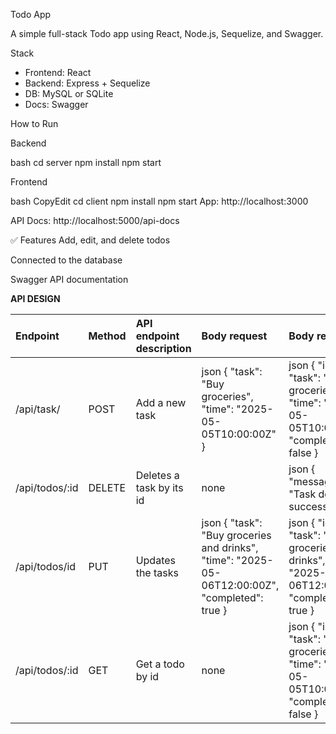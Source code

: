 Todo App

A simple full-stack Todo app using React, Node.js, Sequelize, and Swagger.

Stack
- Frontend: React
- Backend: Express + Sequelize
- DB: MySQL or SQLite
- Docs: Swagger

How to Run

Backend

bash
cd server
npm install
npm start

Frontend

bash
CopyEdit
cd client
npm install
npm start
App: http://localhost:3000


API Docs: http://localhost:5000/api-docs


✅ Features
Add, edit, and delete todos


Connected to the database


Swagger API documentation




**API DESIGN**

| Endpoint | Method | API endpoint description | Body request | Body response |
| :---- | :---- | :---- | :---- | :---- |
| /api/task/ | POST | Add a new task | json { "task": "Buy groceries", "time": "2025-05-05T10:00:00Z" } | json { "id": 1, "task": "Buy groceries", "time": "2025-05-05T10:00:00Z", "completed": false } |
| /api/todos/:id | DELETE | Deletes a task by its id | none | json { "message": "Task deleted successfully." } |
| /api/todos/id | PUT | Updates the tasks | json { "task": "Buy groceries and drinks", "time": "2025-05-06T12:00:00Z", "completed": true } | json { "id": 1, "task": "Buy groceries and drinks", "time": "2025-05-06T12:00:00Z", "completed": true } |
| /api/todos/:id | GET | Get  a todo by id | none | json { "id": 1, "task": "Buy groceries", "time": "2025-05-05T10:00:00Z", "completed": false } |

